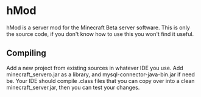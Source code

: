 hMod
====================
hMod is a server mod for the Minecraft Beta server software. This is only the source code, if you don't know how to use this you won't find it useful.

Compiling
---------
Add a new project from existing sources in whatever IDE you use. Add minecraft_servero.jar as a library, and mysql-connector-java-bin.jar if need be. Your IDE should compile .class files that you can copy over into a clean minecraft_server.jar, then you can test your changes.
